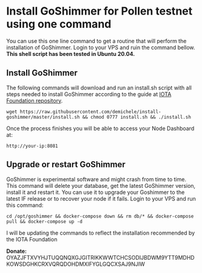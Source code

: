 # Install GoShimmer for Pollen testnet using one command

You can use this one line command to get a routine that will perform the installation of GoShimmer. Login to your VPS and ruin the command bellow. **This shell script has been tested in Ubuntu 20.04.** 


## Install GoShimmer

The following commands will download and run an install.sh script with all steps needed to install GoShimmer according to the guide at [IOTA Foundation repository](https://github.com/iotaledger/goshimmer/wiki/Setup-up-a-GoShimmer-node-(Joining-the-pollen-testnet)). 

```
wget https://raw.githubusercontent.com/demichele/install-goshimmer/master/install.sh && chmod 0777 install.sh && ./install.sh
```

Once the process finishes you will be able to access your Node Dashboard at:

```
http://your-ip:8081
```
## Upgrade or restart GoShimmer

GoShimmer is experimental software and might crash from time to time. This command will delete your database, get the latest GoShimmer version, install it and restart it.
You can use it to upgrade your Goshimmer to the latest IF release or to recover your node if it fails.
Login to your VPS and run this command:

```
cd /opt/goshimmer && docker-compose down && rm db/* && docker-compose pull && docker-compose up -d
```

I will be updating the commands to reflect the installation recommended by the IOTA Foundation

**Donate:** OYAZJFTXVYHJTUQQNQXGJGITRIKKWWTCHCSODIJBDWM9YTT9MDHDKOWSDGHKCRXVQRQDOHDMXIFYGLGQCXSAJ9NJIW
